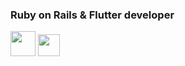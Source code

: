 ### Ruby on Rails & Flutter developer

<code><img height="40" src="https://upload.wikimedia.org/wikipedia/commons/thumb/6/62/Ruby_On_Rails_Logo.svg/1200px-Ruby_On_Rails_Logo.svg.png"></code>
<code><img height="35" src="https://upload.wikimedia.org/wikipedia/commons/1/17/Google-flutter-logo.png"></code>
